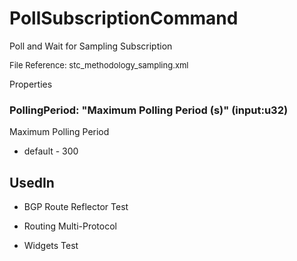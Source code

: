 # PollSubscriptionCommand

Poll and Wait for Sampling Subscription

<font size="2">File Reference: stc_methodology_sampling.xml</font>

<text>Properties</text>

### PollingPeriod: "Maximum Polling Period (s)" (input:u32)

Maximum Polling Period

* default - 300
## UsedIn
* BGP Route Reflector Test

* Routing Multi-Protocol

* Widgets Test

